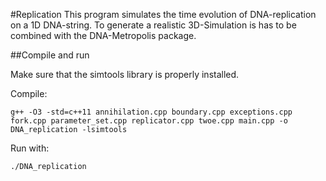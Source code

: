 #Replication
This program simulates the time evolution of DNA-replication on a 1D DNA-string. To generate a realistic 3D-Simulation is has to be combined with the DNA-Metropolis package.

##Compile and run

Make sure that the simtools library is properly installed.

Compile:

```g++ -O3 -std=c++11 annihilation.cpp boundary.cpp exceptions.cpp fork.cpp parameter_set.cpp replicator.cpp twoe.cpp main.cpp -o DNA_replication -lsimtools```

Run with: 
```
./DNA_replication
```



